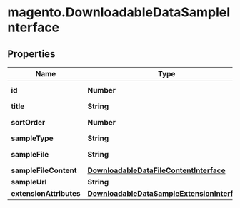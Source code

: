# magento.DownloadableDataSampleInterface

## Properties
Name | Type | Description | Notes
------------ | ------------- | ------------- | -------------
**id** | **Number** | Sample(or link) id | [optional] 
**title** | **String** | Title | 
**sortOrder** | **Number** | Order index for sample | 
**sampleType** | **String** |  | 
**sampleFile** | **String** | relative file path | [optional] 
**sampleFileContent** | [**DownloadableDataFileContentInterface**](DownloadableDataFileContentInterface.md) |  | [optional] 
**sampleUrl** | **String** | file URL | [optional] 
**extensionAttributes** | [**DownloadableDataSampleExtensionInterface**](DownloadableDataSampleExtensionInterface.md) |  | [optional] 


